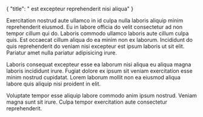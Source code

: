 {
  "title": " est excepteur reprehenderit nisi aliqua"
}

Exercitation nostrud aute ullamco in id culpa nulla laboris aliquip minim reprehenderit eiusmod. Eu in labore officia do velit consectetur ad non tempor cillum qui do. Laboris commodo ullamco laboris aute cillum culpa quis. Est occaecat cillum aliqua do ea minim non ex laborum. Incididunt do quis reprehenderit do veniam nisi excepteur est ipsum laboris ut sit elit. Pariatur amet nulla pariatur adipisicing irure.

Laboris consequat excepteur esse ea laborum nisi aliqua eu aliqua magna laboris incididunt irure. Fugiat dolore ex ipsum sit veniam exercitation esse minim nostrud cupidatat. Lorem laborum mollit non ea eiusmod aliqua labore quis aliquip nisi proident in elit.

Voluptate tempor esse aliquip labore commodo anim ipsum nostrud. Veniam magna sunt sit irure. Culpa tempor exercitation aute consectetur reprehenderit.